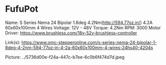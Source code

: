 # FufuPot

Name: S Series Nema 24 Bipolar 1.8deg 4.2Nm(http://594.77oz.in/) 4.2A 60x60x100mm 4 Wires
Voltage: 12V - 48V
Torque: 4.2Nm
RPM: 3000
Motor Driver: https://www.brushless.com/18v-52v-brushless-controller 

Link(s): https://www.omc-stepperonline.com/s-series-nema-24-bipolar-1-8deg-4-2nm-594-77oz-in-4-2a-60x60x100mm-4-wires-24hs40-4204s 

Picture: ../5736d00e-f24a-447c-b7ee-6c0b6f474d7d.jpeg